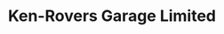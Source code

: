 ---
title: "Ken-Rovers Garage Limited"
url: /nairobi/ken-rovers-garage-limited/
shop: car repair
---
